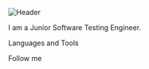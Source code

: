 ![Header](https://github.com/av-gerasimov/av-gerasimov/blob/main/assets/quote-2023-05-03-7880195ac0e81fca8cbf927d36f32742.jpg)

I am a Junior Software Testing Engineer.

Languages and Tools

Follow me